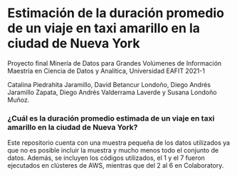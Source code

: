 # Estimación de la duración promedio de un viaje en taxi amarillo en la ciudad de Nueva York 

Proyecto final Minería de Datos para Grandes Volúmenes de Información
Maestría en Ciencia de Datos y Analítica, Universidad EAFIT
2021-1

Catalina Piedrahita Jaramillo, David Betancur Londoño, Diego Andrés Jaramillo Zapata, Diego Andrés Valderrama Laverde y Susana Londoño Muñoz. 

### **¿Cuál es la duración promedio estimada de un viaje en taxi amarillo en la ciudad de Nueva York?**

Este repositorio cuenta con una muestra pequeña de los datos utilizados ya que no es posible incluir la muestra y mucho menos todo el conjunto de datos. Además, se incluyen los códigos utilizados, el 1 y el 7 fueron ejecutados en clústeres de AWS, mientras que del 2 al 6 en Colaboratory. 
